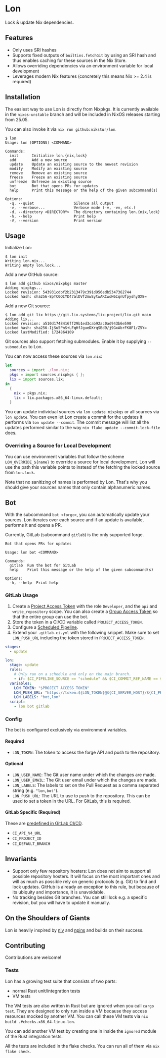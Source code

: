 # Lon

Lock & update Nix dependencies.

## Features

- Only uses SRI hashes
- Supports fixed outputs of `builtins.fetchGit` by using an SRI hash and thus
  enables caching for these sources in the Nix Store.
- Allows overriding dependencies via an environment variable for local
  development
- Leverages modern Nix features (concretely this means Nix >= 2.4 is required)

## Installation

The easiest way to use Lon is directly from Nixpkgs. It is currently available
in the `nixos-unstable` branch and will be included in NixOS releases starting
from 25.05.

You can also invoke it via `nix run github:nikstur/lon`.

```console
$ lon
Usage: lon [OPTIONS] <COMMAND>

Commands:
  init      Initialize lon.{nix,lock}
  add       Add a new source
  update    Update an existing source to the newest revision
  modify    Modify an existing source
  remove    Remove an existing source
  freeze    Freeze an existing source
  unfreeze  Unfreeze an existing source
  bot       Bot that opens PRs for updates
  help      Print this message or the help of the given subcommand(s)

Options:
  -q, --quiet                  Silence all output
  -v, --verbose...             Verbose mode (-v, -vv, etc.)
  -d, --directory <DIRECTORY>  The directory containing lon.{nix,lock}
  -h, --help                   Print help
  -V, --version                Print version
```

## Usage

Initialize Lon:

```console
$ lon init
Writing lon.nix...
Writing empty lon.lock...
```

Add a new GitHub source:

```console
$ lon add github nixos/nixpkgs master
Adding nixpkgs...
Locked revision: 543931cdbf2b2313479c391d956edb5347362744
Locked hash: sha256-8pTC0OIYD47alDVf2mwSytwARCwoH6IqnUfpyshyQX8=
```

Add a new Git source:

```console
$ lon add git lix https://git.lix.systems/lix-project/lix.git main
Adding lix...
Locked revision: a510d1748416ff29b1ed3cab92ac0ad943b6e590
Locked hash: sha256-IjSu5PnS+LFqHfJgueDXrqSBd9/j9GxAbrFK8F1/Z5Y=
Locked lastModified: 1724864109
```

Git sources also support fetching submodules. Enable it by supplying
`--submodules` to Lon.

You can now access these sources via `lon.nix`:

```nix
let
  sources = import ./lon.nix;
  pkgs = import sources.nixpkgs { };
  lix = import sources.lix;
in
  {
    nix = pkgs.nix;
    lix = lix.packages.x86_64-linux.default;
  }
```

You can update individual sources via `lon update nixpkgs` or all sources via
`lon update`. You can even let Lon create a commit for the updates it performs
via `lon update --commit`. The commit message will list all the updates
performed similar to the way `nix flake update --commit-lock-file` does.

### Overriding a Source for Local Development

You can use environment variables that follow the scheme `LON_OVERRIDE_${name}`
to override a source for local development. Lon will use the path this variable
points to instead of the fetching the locked source from `lon.lock`.

Note that no sanitizing of names is performed by Lon. That's why you should
give your sources names that only contain alphanumeric names.

## Bot

With the subcommand `bot <forge>`, you can automatically update your sources. Lon
iterates over each source and if an update is available, performs it and opens
a PR.

Currently, GitLab (subcommand `gitlab`) is the only supported forge.

```console
Bot that opens PRs for updates

Usage: lon bot <COMMAND>

Commands:
  gitlab  Run the bot for GitLab
  help    Print this message or the help of the given subcommand(s)

Options:
  -h, --help  Print help
```

### GitLab Usage

1. Create a [Project Access Token] with the role `Developer`, and the `api` and
   `write_repository` scope. You can also create a [Group Access Token] so that
   the entire group can use the bot.
2. Store the token in a CI/CD variable called `PROJECT_ACCESS_TOKEN`.
3. Configure a [Scheduled Pipeline].
4. Extend your `.gitlab-ci.yml` with the following snippet. Make sure to set
   `LON_PUSH_URL` including the token stored in `PROJECT_ACCESS_TOKEN`.

```yml
stages:
  - update

lon:
  stage: update
  rules:
    # Only run on a schedule and only on the main branch.
    - if: $CI_PIPELINE_SOURCE == "schedule" && $CI_COMMIT_REF_NAME == $CI_DEFAULT_BRANCH
  variables:
    LON_TOKEN: "$PROJECT_ACCESS_TOKEN"
    LON_PUSH_URL: "https://token:${LON_TOKEN}@${CI_SERVER_HOST}/${CI_PROJECT_PATH}.git"
    LON_LABELS: "bot,lon"
  script:
    - lon bot gitlab
```

[Project Access Token]: https://docs.gitlab.com/user/project/settings/project_access_tokens/
[Group Access Token]: https://docs.gitlab.com/user/group/settings/group_access_tokens/
[Scheduled Pipeline]: https://docs.gitlab.com/ci/pipelines/schedules/

### Config

The bot is configured exclusively via environment variables.

#### Required

- `LON_TOKEN`: The token to access the forge API and push to the repository.

#### Optional

- `LON_USER_NAME`: The Git user name under which the changes are made.
- `LON_USER_EMAIL`: The Git user email under which the changes are made.
- `LON_LABELS`: The labels to set on the Pull Request as a comma separated
  string (e.g. `"lon,bot"`).
- `LON_PUSH_URL`: The URL to use to push to the repository. This can be used to
  set a token in the URL. For GitLab, this is required.

#### GitLab Specific (Required)

These are [predefined in GitLab
CI/CD](https://docs.gitlab.com/ci/variables/predefined_variables/#predefined-variables).

- `CI_API_V4_URL`
- `CI_PROJECT_ID`
- `CI_DEFAULT_BRANCH`

## Invariants

- Support only few repository hosters: Lon does not aim to support all possible
  repository hosters. It will focus on the most important ones and will as much
  as possible rely on generic protocols (e.g. Git) to find and lock updates.
  GitHub is already an exception to this rule, but because of its ubiquity and
  importance, it is unavoidable.
- No tracking besides Git branches. You can still lock e.g. a specific
  revision, but you will have to update it manually.

## On the Shoulders of Giants

Lon is heavily inspired by [niv](https://github.com/nmattia/niv) and
[npins](https://github.com/andir/npins) and builds on their success.

## Contributing

Contributions are welcome!

### Tests

Lon has a growing test suite that consists of two parts:

- normal Rust unit/integration tests
- VM tests

The VM tests are also written in Rust but are ignored when you call `cargo
test`. They are designed to only run inside a VM because they access resources
mocked by another VM. You can call these VM tests via `nix build
.#checks.x86_64-linux.lon`.

You can add another VM test by creating one in inside the `ignored` module of
the Rust integration tests.

All the tests are included in the flake checks. You can run all of them via
`nix flake check`.
